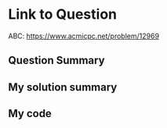 # Link to Question

ABC: https://www.acmicpc.net/problem/12969

## Question Summary

## My solution summary

## My code
